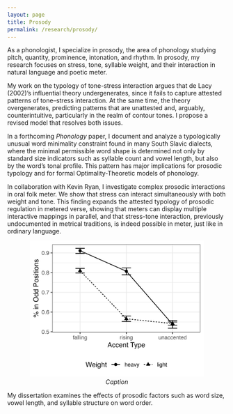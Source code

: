 ```yaml
---
layout: page
title: Prosody
permalink: /research/prosody/
---
```


As a phonologist, I specialize in prosody, the area of phonology studying pitch, quantity, prominence, intonation, and rhythm. In prosody, my research focuses on stress, tone, syllable weight, and their interaction in natural language and poetic meter.

My work on the typology of tone-stress interaction argues that de Lacy (2002)’s influential theory undergenerates, since it fails to capture attested patterns of tone–stress interaction. At the same time, the theory overgenerates, predicting patterns that are unattested and, arguably, counterintuitive, particularly in the realm of contour tones. I propose a revised model that resolves both issues.

In a forthcoming *Phonology* paper, I document and analyze a typologically unusual word minimality constraint found in many South Slavic dialects, where the minimal permissible word shape is determined not only by standard size indicators such as syllable count and vowel length, but also by the word’s tonal profile. This pattern has major implications for prosodic typology and for formal Optimality-Theoretic models of phonology.

In collaboration with Kevin Ryan, I investigate complex prosodic interactions in oral folk meter. We show that stress can interact simultaneously with both weight and tone. This finding expands the attested typology of prosodic regulation in metered verse, showing that meters can display multiple interactive mappings in parallel, and that stress-tone interaction, previously undocumented in metrical traditions, is indeed possible in meter, just like in ordinary language.

<p align="center">
  <img src="/wug.png" alt="Caption" width="400">
  <br>
  <em>Caption</em>
</p>

My dissertation examines the effects of prosodic factors such as word size, vowel length, and syllable structure on word order.
